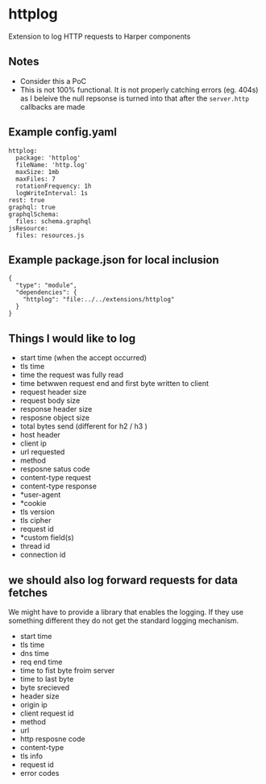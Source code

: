 # httplog

Extension to log HTTP requests to Harper components

## Notes

- Consider this a PoC
- This is not 100% functional.  It is not properly catching errors (eg. 404s) as I beleive the null repsonse is turned into that after the `server.http` callbacks are made


## Example config.yaml

```
httplog:
  package: 'httplog'
  fileName: 'http.log'
  maxSize: 1mb
  maxFiles: 7
  rotationFrequency: 1h
  logWriteInterval: 1s
rest: true
graphql: true
graphqlSchema:
  files: schema.graphql
jsResource:
  files: resources.js
```

## Example package.json for local inclusion

```
{
  "type": "module",
  "dependencies": {
    "httplog": "file:../../extensions/httplog"
  }
}
```

## Things I would like to log
- start time (when the accept occurred)
- tls time
- time the request was fully read
- time betwwen request end and first byte written to client
- request header size
- request body size 
- response header size
- resposne object size
- total bytes send (different for h2 / h3 )
- host header
- client ip
- url requested
- method
- resposne satus code
- content-type request
- content-type response
- *user-agent
- *cookie
- tls version
- tls cipher
- request id
- *custom field(s)
- thread id
- connection id


## we should also log forward requests for data fetches 

We might have to provide a library that enables the logging.  If they use something different they do not get the standard logging mechanism.

- start time
- tls time
- dns time
- req end time
- time to fist byte froim server
- time to last byte
- byte srecieved
- header size
- origin ip
- client request id
- method
- url
- http resposne code
- content-type
- tls info
- request id
- error codes
  
